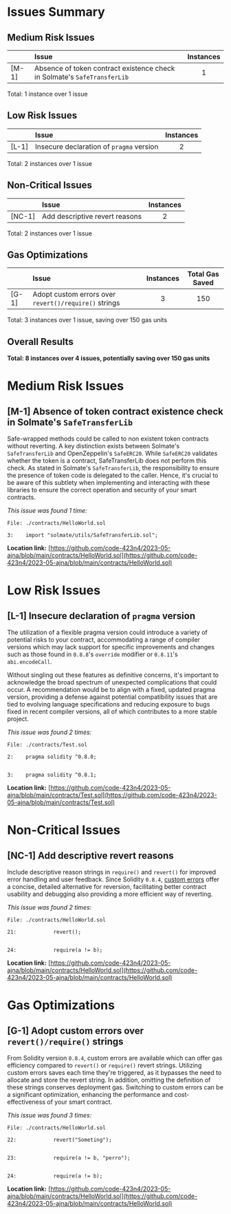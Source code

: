 # Issues Summary
## Medium Risk Issues
| |Issue|Instances|
|-|:-|:-:|
| [M-1] | Absence of token contract existence check in Solmate's `SafeTransferLib` | 1 |


Total: 1 instance over 1 issue

## Low Risk Issues
| |Issue|Instances|
|-|:-|:-:|
| [L-1] | Insecure declaration of <code>pragma</code> version | 2 |


Total: 2 instances over 1 issue

## Non-Critical Issues
| |Issue|Instances|
|-|:-|:-:|
| [NC-1] | Add descriptive revert reasons | 2 |


Total: 2 instances over 1 issue

## Gas Optimizations
| |Issue|Instances|Total Gas Saved|
|-|:-|:-:|:-:|
| [G-1] | Adopt custom errors over `revert()/require()` strings | 3 | 150 |


Total: 3 instances over 1 issue, saving over 150 gas units

## Overall Results
**Total: 8 instances over 4 issues, potentially saving over 150 gas units**

# Medium Risk Issues
## [M-1] Absence of token contract existence check in Solmate's `SafeTransferLib`
Safe-wrapped methods could be called to non existent token contracts without reverting.
A key distinction exists between Solmate's `SafeTransferLib` and OpenZeppelin's
`SafeERC20`. While `SafeERC20` validates whether the token is a contract, 
SafeTransferLib does not perform this check. As stated in Solmate's `SafeTransferLib`, 
the responsibility to ensure the presence of token code is delegated to the caller. 
Hence, it's crucial to be aware of this subtlety when implementing and interacting with these 
libraries to ensure the correct operation and security of your smart contracts.

*This issue was found 1 time:*

```solidity
File: ./contracts/HelloWorld.sol

3:    import "solmate/utils/SafeTransferLib.sol";

```

**Location link:** [https://github.com/code-423n4/2023-05-ajna/blob/main/contracts/HelloWorld.sol](https://github.com/code-423n4/2023-05-ajna/blob/main/contracts/HelloWorld.sol)



# Low Risk Issues
## [L-1] Insecure declaration of <code>pragma</code> version
 The utilization of a flexible pragma version could introduce a variety of potential risks to your contract, 
accommodating a range of compiler versions which may lack support for specific improvements and changes such as 
those found in <code>0.8.8</code>'s <code>override</code> modifier or <code>0.8.11</code>'s <code>abi.encodeCall</code>.<br>

Without singling out these features as definitive concerns, it's important to acknowledge the broad 
spectrum of unexpected complications that could occur. A recommendation would be to align with a fixed, 
updated pragma version, providing a defense against potential compatibility issues that are tied to evolving 
language specifications and reducing exposure to bugs fixed in recent compiler versions, all of which contributes 
to a more stable project.

*This issue was found 2 times:*

```solidity
File: ./contracts/Test.sol

2:    pragma solidity ^0.8.0;


3:    pragma solidity ^0.8.1;

```

**Location link:** [https://github.com/code-423n4/2023-05-ajna/blob/main/contracts/Test.sol](https://github.com/code-423n4/2023-05-ajna/blob/main/contracts/Test.sol)



# Non-Critical Issues
## [NC-1] Add descriptive revert reasons
Include descriptive reason strings in `require()` and `revert()` for 
improved error handling and user feedback. Since Solidity `0.8.4`, 
[custom errors](https://blog.soliditylang.org/2021/04/21/custom-errors/) offer a concise, 
detailed alternative for reversion, facilitating better contract usability and debugging 
also providing a more efficient way of reverting.

*This issue was found 2 times:*

```solidity
File: ./contracts/HelloWorld.sol

21:            revert();


24:            require(a != b);

```

**Location link:** [https://github.com/code-423n4/2023-05-ajna/blob/main/contracts/HelloWorld.sol](https://github.com/code-423n4/2023-05-ajna/blob/main/contracts/HelloWorld.sol)



# Gas Optimizations
## [G-1] Adopt custom errors over `revert()/require()` strings
From Solidity version `0.8.4`, custom errors are available which can offer gas efficiency compared to 
`revert()` or `require()` revert strings. Utilizing custom errors saves each time they're triggered, 
as it bypasses the need to allocate and store the revert string. In addition, omitting the definition of these 
strings conserves deployment gas. Switching to custom errors can be a significant optimization, enhancing the 
performance and cost-effectiveness of your smart contract.

*This issue was found 3 times:*

```solidity
File: ./contracts/HelloWorld.sol

22:            revert("Someting");


23:            require(a != b, "perro");


24:            require(a != b);

```

**Location link:** [https://github.com/code-423n4/2023-05-ajna/blob/main/contracts/HelloWorld.sol](https://github.com/code-423n4/2023-05-ajna/blob/main/contracts/HelloWorld.sol)



